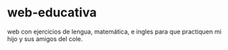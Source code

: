 # web-educativa
web con ejercicios de lengua, matemática, e ingles para que practiquen mi hijo y sus amigos del cole.
